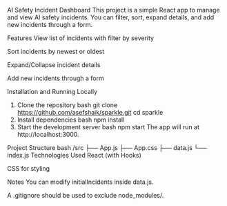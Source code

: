 AI Safety Incident Dashboard
This project is a simple React app to manage and view AI safety incidents.
You can filter, sort, expand details, and add new incidents through a form.

Features
View list of incidents with filter by severity

Sort incidents by newest or oldest

Expand/Collapse incident details

Add new incidents through a form

Installation and Running Locally
1. Clone the repository
bash
git clone https://github.com/asefshaik/sparkle.git
cd sparkle
3. Install dependencies
bash
npm install
4. Start the development server
bash
npm start
The app will run at http://localhost:3000.

Project Structure
bash
/src
  ├── App.js
  ├── App.css
  ├── data.js
  └── index.js
Technologies Used
React (with Hooks)

CSS for styling

Notes
You can modify initialIncidents inside data.js.

A .gitignore should be used to exclude node_modules/.

